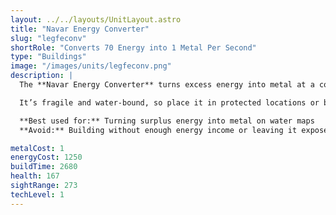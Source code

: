 ```yaml
---
layout: ../../layouts/UnitLayout.astro
title: "Navar Energy Converter"
slug: "legfeconv"
shortRole: "Converts 70 Energy into 1 Metal Per Second"
type: "Buildings"
image: "/images/units/legfeconv.png"
description: |
  The **Navar Energy Converter** turns excess energy into metal at a conversion rate of 70:1. It's a floating counterpart to the standard converter and is best deployed when you're capped on energy and need more metal income.

  It’s fragile and water-bound, so place it in protected locations or behind naval defenses.

  **Best used for:** Turning surplus energy into metal on water maps  
  **Avoid:** Building without enough energy income or leaving it exposed

metalCost: 1
energyCost: 1250
buildTime: 2680
health: 167
sightRange: 273
techLevel: 1
---
```

